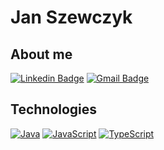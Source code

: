 # Jan Szewczyk

## About me 


[![Linkedin Badge](https://img.shields.io/badge/-LinkedIn-blue?style=flat-square&logo=Linkedin&logoColor=white&link=https://www.linkedin.com/in/janszewczyk/)](https://www.linkedin.com/in/janszewczyk/)
[![Gmail Badge](https://img.shields.io/badge/-Gmail-c14438?style=flat-square&logo=Gmail&logoColor=white&link=mailto:jan.szewczyk1997@gmail.com)](mailto:jan.szewczyk1997@gmail.com)


## Technologies 

[![Java](https://img.shields.io/badge/-Java-black?style=flat-square&logo=javascript&link=https://github.com/JanSzewczyk/)](https://github.com/JanSzewczyk/)
[![JavaScript](https://img.shields.io/badge/-JavaScript-black?style=flat-square&logo=javascript&link=https://github.com/JanSzewczyk/)](https://github.com/JanSzewczyk/)
[![TypeScript](https://img.shields.io/badge/-TypeScript-007ACC?style=flat-square&logo=typescript&link=https://github.com/JanSzewczyk/)](https://github.com/JanSzewczyk/)
